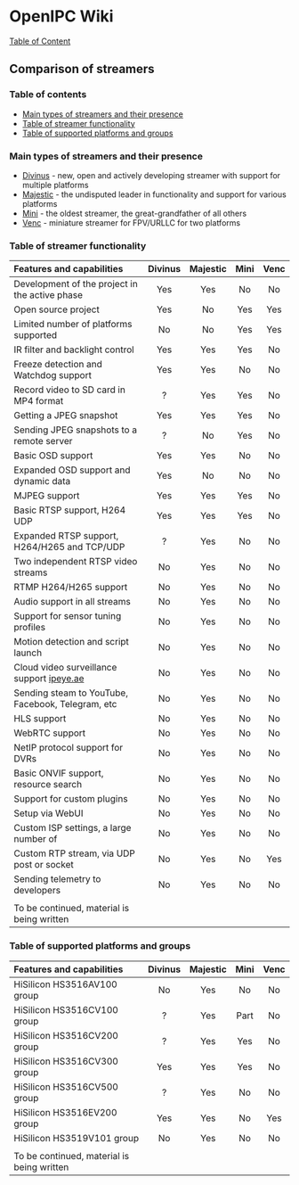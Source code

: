 # OpenIPC Wiki
[Table of Content](../README.md)

Comparison of streamers
-----------------------

### Table of contents

- [Main types of streamers and their presence](/en/streamer-comparison.md#main-types-of-streamers-and-their-presence)
- [Table of streamer functionality](/en/streamer-comparison.md#table-of-streamer-functionality)
- [Table of supported platforms and groups](/en/streamer-comparison.md#table-of-supported-platforms-and-groups)


### Main types of streamers and their presence

- [Divinus](https://github.com/OpenIPC/divinus) - new, open and actively developing streamer with support for multiple platforms
- [Majestic](https://github.com/OpenIPC/majestic) - the undisputed leader in functionality and support for various platforms
- [Mini](https://github.com/OpenIPC/mini) - the oldest streamer, the great-grandfather of all others
- [Venc](https://github.com/OpenIPC/silicon_research/tree/master/venc) - miniature streamer for FPV/URLLC for two platforms


### Table of streamer functionality

| Features and capabilities                               | Divinus  | Majestic | Mini     | Venc     |
|:--------------------------------------------------------|:--------:|:--------:|:--------:|:--------:|
| Development of the project in the active phase          | Yes      | Yes      | No       | No       |
| Open source project                                     | Yes      | No       | Yes      | Yes      |
| Limited number of platforms supported                   | No       | No       | Yes      | Yes      |
| IR filter and backlight control                         | Yes      | Yes      | Yes      | No       |
| Freeze detection and Watchdog support                   | Yes      | Yes      | No       | No       |
| Record video to SD card in MP4 format                   | ?        | Yes      | Yes      | No       |
| Getting a JPEG snapshot                                 | Yes      | Yes      | Yes      | No       |
| Sending JPEG snapshots to a remote server               | ?        | No       | Yes      | No       |
| Basic OSD support                                       | Yes      | Yes      | No       | No       |
| Expanded OSD support and dynamic data                   | Yes      | No       | No       | No       |
| MJPEG support                                           | Yes      | Yes      | Yes      | No       |
| Basic RTSP support, H264 UDP                            | Yes      | Yes      | Yes      | No       |
| Expanded RTSP support, H264/H265 and TCP/UDP            | ?        | Yes      | No       | No       |
| Two independent RTSP video streams                      | No       | Yes      | No       | No       |
| RTMP H264/H265 support                                  | No       | Yes      | No       | No       |
| Audio support in all streams                            | No       | Yes      | No       | No       |
| Support for sensor tuning profiles                      | No       | Yes      | No       | No       |
| Motion detection and script launch                      | No       | Yes      | No       | No       |
| Cloud video surveillance support [ipeye.ae](https://ipeye.ae) | No | Yes      | No       | No       |
| Sending steam to YouTube, Facebook, Telegram, etc       | No       | Yes      | No       | No       |
| HLS support                                             | No       | Yes      | No       | No       |
| WebRTC support                                          | No       | Yes      | No       | No       |
| NetIP protocol support for DVRs                         | No       | Yes      | No       | No       |
| Basic ONVIF support, resource search                    | No       | Yes      | No       | No       |
| Support for custom plugins                              | No       | Yes      | No       | No       |
| Setup via WebUI                                         | No       | Yes      | No       | No       |
| Custom ISP settings, a large number of                  | No       | Yes      | No       | No       |
| Custom RTP stream, via UDP post or socket               | No       | Yes      | No       | Yes      |
| Sending telemetry to developers                         | No       | Yes      | No       | No       |
|                                                         |          |          |          |          |
| To be continued, material is being written              |          |          |          |          |


### Table of supported platforms and groups

| Features and capabilities                               | Divinus  | Majestic | Mini     | Venc     |
|:--------------------------------------------------------|:--------:|:--------:|:--------:|:--------:|
| HiSilicon HS3516AV100 group                             | No       | Yes      | No       | No       |
| HiSilicon HS3516CV100 group                             | ?        | Yes      | Part     | No       |
| HiSilicon HS3516CV200 group                             | ?        | Yes      | Yes      | No       |
| HiSilicon HS3516CV300 group                             | Yes      | Yes      | Yes      | No       |
| HiSilicon HS3516CV500 group                             | ?        | Yes      | No       | No       |
| HiSilicon HS3516EV200 group                             | Yes      | Yes      | No       | Yes      |
| HiSilicon HS3519V101 group                              | No       | Yes      | No       | No       |
|                                                         |          |          |          |          |
| To be continued, material is being written              |          |          |          |          |
